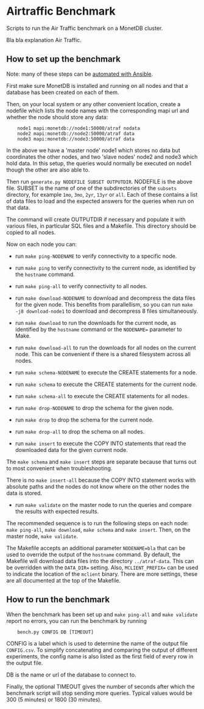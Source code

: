 Airtraffic Benchmark
====================

Scripts to run the Air Traffic benchmark on a MonetDB cluster.

Bla bla explanation Air Traffic.


How to set up the benchmark
---------------------------

Note: many of these steps can be [automated with Ansible](ansible.md).

First make sure MonetDB is installed and running on all nodes
and that a database has been created on each of them.

Then, on your local system or any other convenient location, create
a nodefile which lists the node names with the corresponding
mapi url and whether the node should store any data:

```
    node1 mapi:monetdb://node1:50000/atraf nodata
    node2 mapi:monetdb://node2:50000/atraf data
    node3 mapi:monetdb://node3:50000/atraf data
```

In the above we have a 'master node' node1 which stores no data
but coordinates the other nodes, and two 'slave nodes' node2 and
node3 which hold data.  In this setup, the queries would normally
be executed on node1 though the other are also able to.

Then run `generate.py NODEFILE SUBSET OUTPUTDIR`.  NODEFILE is the
above file.  SUBSET is the name of one of the subdirectories of
the `subsets` directory, for example `1mo`, `3mo`, `2yr`, `13yr`
or `all`.  Each of these contains a list of data files to load
and the expected answers for the queries when run on that data.

The command will create OUTPUTDIR if necessary and populate it with
various files, in particular SQL files and a Makefile.  This directory
should be copied to all nodes.

Now on each node you can:

- run `make ping-NODENAME` to verify connectivity to a specific node.

- run `make ping` to verify connectivity to the current node,
  as identified by the `hostname` command.

- run `make ping-all` to verify connectivity to all nodes.

- run `make download-NODENAME` to download and decompress the data files for
  the given node.  This benefits from parallellism, so you can run
  `make -j8 download-node1` to download and decompress 8 files simultaneously.

- run `make download` to run the downloads for the current node,
  as identified by the `hostname` command or the `NODENAME=` parameter to Make.

- run `make download-all` to run the downloads for all nodes on the current node.
  This can be convenient if there is a shared filesystem across all nodes.

- run `make schema-NODENAME` to execute the CREATE statements for a node.

- run `make schema` to execute the CREATE statements for the current node.

- run `make schema-all` to execute the CREATE statements for all nodes.

- run `make drop-NODENAME` to drop the schema for the given node.

- run `make drop` to drop the schema for the current node.

- run `make drop-all` to drop the schema on all nodes.

- run `make insert` to execute the COPY INTO statements
  that read the downloaded data for the given current node.

The `make schema` and `make insert` steps are separate because that
turns out to most convenient when troubleshooting.

There is no `make insert-all` because the COPY INTO statement works
with absolute paths and the nodes do not know where on the other nodes
the data is stored.

- run `make validate` on the master node to run the queries and
  compare the results with expected results.

The recommended sequence is to run the following steps on each node:
`make ping-all`, `make download`, `make schema` and `make insert`.
Then, on the master node, `make validate`.

The Makefile accepts an additional parameter `NODENAME=bla` that can
be used to override the output of the `hostname` command.
By default, the Makefile will download data files into the directory
`../atraf-data`.  This can be overridden with the `DATA_DIR=` setting.
Also, `MCLIENT_PREFIX=` can be used to indicate the location of the
`mclient` binary.  There are more settings, these are all documented
at the top of the Makefile.


How to run the benchmark
------------------------

When the benchmark has been set up and `make ping-all` and `make validate`
report no errors, you can run the benchmark by running

```
    bench.py CONFIG DB [TIMEOUT]
```

CONFIG is a label which is used to determine the name of the output file
`CONFIG.csv`.  To simplify concatenating and comparing the output of
different experiments, the config name is also listed as the first field
of every row in the output file.

DB is the name or url of the database to connect to.

Finally, the optional TIMEOUT gives the number of seconds after which the
benchmark script will stop sending more queries.  Typical values would be
300 (5 minutes) or 1800 (30 minutes).
